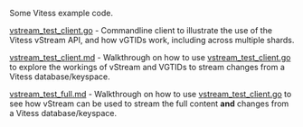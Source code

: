 Some Vitess example code.

[vstream_test_client.go](vstream_test_client.go) - Commandline client to 
illustrate the use of the Vitess vStream API, and how vGTIDs work, 
including across multiple shards.

[vstream_test_client.md](vstream_test_client.md) - Walkthrough on how to use 
[vstream_test_client.go](vstream_test_client.go) to explore the workings of 
vStream and VGTIDs to stream changes from a Vitess database/keyspace.

[vstream_test_full.md](vstream_test_full.md) - Walkthrough on how to use 
[vstream_test_client.go](vstream_test_client.go) to see how vStream can be 
used to stream the full content **and** changes from a Vitess 
database/keyspace.
